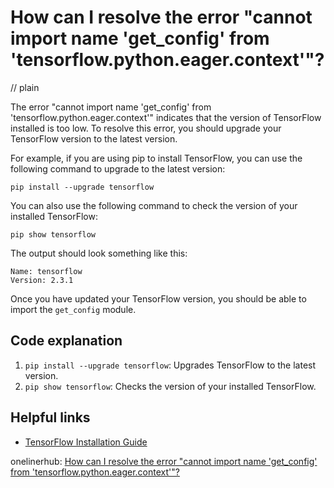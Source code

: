 # How can I resolve the error "cannot import name 'get_config' from 'tensorflow.python.eager.context'"?
// plain

The error "cannot import name 'get_config' from 'tensorflow.python.eager.context'" indicates that the version of TensorFlow installed is too low. To resolve this error, you should upgrade your TensorFlow version to the latest version.

For example, if you are using pip to install TensorFlow, you can use the following command to upgrade to the latest version:

```
pip install --upgrade tensorflow
```

You can also use the following command to check the version of your installed TensorFlow:

```
pip show tensorflow
```

The output should look something like this:

```
Name: tensorflow
Version: 2.3.1
```

Once you have updated your TensorFlow version, you should be able to import the `get_config` module.

## Code explanation


1. `pip install --upgrade tensorflow`: Upgrades TensorFlow to the latest version.
2. `pip show tensorflow`: Checks the version of your installed TensorFlow.

## Helpful links

- [TensorFlow Installation Guide](https://www.tensorflow.org/install)

onelinerhub: [How can I resolve the error "cannot import name 'get_config' from 'tensorflow.python.eager.context'"?](https://onelinerhub.com/python-tensorflow/how-can-i-resolve-the-error--cannot-import-name--get-config--from--tensorflow-python-eager-context-)